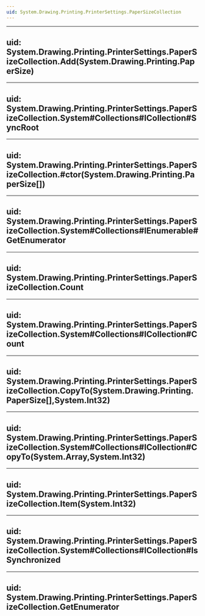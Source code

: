 ```yaml
---
uid: System.Drawing.Printing.PrinterSettings.PaperSizeCollection
---
```


---
uid: System.Drawing.Printing.PrinterSettings.PaperSizeCollection.Add(System.Drawing.Printing.PaperSize)
---

---
uid: System.Drawing.Printing.PrinterSettings.PaperSizeCollection.System#Collections#ICollection#SyncRoot
---

---
uid: System.Drawing.Printing.PrinterSettings.PaperSizeCollection.#ctor(System.Drawing.Printing.PaperSize[])
---

---
uid: System.Drawing.Printing.PrinterSettings.PaperSizeCollection.System#Collections#IEnumerable#GetEnumerator
---

---
uid: System.Drawing.Printing.PrinterSettings.PaperSizeCollection.Count
---

---
uid: System.Drawing.Printing.PrinterSettings.PaperSizeCollection.System#Collections#ICollection#Count
---

---
uid: System.Drawing.Printing.PrinterSettings.PaperSizeCollection.CopyTo(System.Drawing.Printing.PaperSize[],System.Int32)
---

---
uid: System.Drawing.Printing.PrinterSettings.PaperSizeCollection.System#Collections#ICollection#CopyTo(System.Array,System.Int32)
---

---
uid: System.Drawing.Printing.PrinterSettings.PaperSizeCollection.Item(System.Int32)
---

---
uid: System.Drawing.Printing.PrinterSettings.PaperSizeCollection.System#Collections#ICollection#IsSynchronized
---

---
uid: System.Drawing.Printing.PrinterSettings.PaperSizeCollection.GetEnumerator
---
